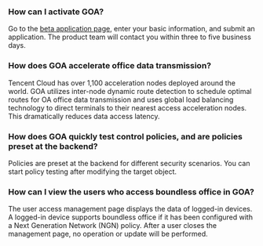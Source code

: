 ### How can I activate GOA?
Go to the [beta application page](https://intl.cloud.tencent.com/apply/p/p47nl94ubq), enter your basic information, and submit an application. The product team will contact you within three to five business days.
### How does GOA accelerate office data transmission?
Tencent Cloud has over 1,100 acceleration nodes deployed around the world. GOA utilizes inter-node dynamic route detection to schedule optimal routes for OA office data transmission and uses global load balancing technology to direct terminals to their nearest access acceleration nodes. This dramatically reduces data access latency.
### How does GOA quickly test control policies, and are policies preset at the backend?
Policies are preset at the backend for different security scenarios. You can start policy testing after modifying the target object.
### How can I view the users who access boundless office in GOA?
The user access management page displays the data of logged-in devices. A logged-in device supports boundless office if it has been configured with a Next Generation Network (NGN) policy. After a user closes the management page, no operation or update will be performed.

